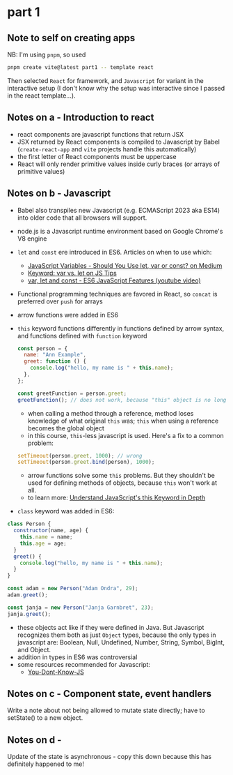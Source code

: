 # part 1

## Note to self on creating apps

NB: I'm using `pnpm`, so used

```bash
pnpm create vite@latest part1 -- template react
```

Then selected `React` for framework, and `Javascript` for variant in the interactive setup (I don't know why the setup was interactive since I passed in the react template...).

## Notes on a - Introduction to react

- react components are javascript functions that return JSX
- JSX returned by React components is compiled to Javascript by Babel (`create-react-app` and `vite` projects handle this automatically)
- the first letter of React components must be uppercase
- React will only render primitive values inside curly braces (or arrays of primitive values)

## Notes on b - Javascript

- Babel also transpiles new Javascript (e.g. ECMAScript 2023 aka ES14) into older code that all browsers will support.
- node.js is a Javascript runtime environment based on Google Chrome's V8 engine
- `let` and `const` ere introduced in ES6. Articles on when to use which:
  - [JavaScript Variables - Should You Use let, var or const? on Medium](https://medium.com/craft-academy/javascript-variables-should-you-use-let-var-or-const-394f7645c88f)
  - [Keyword: var vs. let on JS Tips](http://www.jstips.co/en/javascript/keyword-var-vs-let/)
  - [var, let and const - ES6 JavaScript Features (youtube video)](https://youtu.be/sjyJBL5fkp8)
- Functional programming techniques are favored in React, so `concat` is preferred over `push` for arrays
- arrow functions were added in ES6
- `this` keyword functions differently in functions defined by arrow syntax, and functions defined with `function` keyword

  ```javascript
  const person = {
    name: "Ann Example",
    greet: function () {
      console.log("hello, my name is " + this.name);
    },
  };

  const greetFunction = person.greet;
  greetFunction(); // does not work, because "this" object is no longer bound to the person object
  ```

  - when calling a method through a reference, method loses knowledge of what original `this` was; `this` when using a reference becomes the global object
  - in this course, `this`-less javascript is used. Here's a fix to a common problem:

  ```javascript
  setTimeout(person.greet, 1000); // wrong
  setTimeout(person.greet.bind(person), 1000);
  ```

  - arrow functions solve some `this` problems. But they shouldn't be used for defining methods of objects, because `this` won't work at all.
  - to learn more: [Understand JavaScript's this Keyword in Depth](https://egghead.io/courses/understand-javascript-s-this-keyword-in-depth)

- `class` keyword was added in ES6:

```javascript
class Person {
  constructor(name, age) {
    this.name = name;
    this.age = age;
  }
  greet() {
    console.log("hello, my name is " + this.name);
  }
}

const adam = new Person("Adam Ondra", 29);
adam.greet();

const janja = new Person("Janja Garnbret", 23);
janja.greet();
```

- these objects act like if they were defined in Java. But Javascript recognizes them both as just `Object` types, because the only types in javascript are: Boolean, Null, Undefined, Number, String, Symbol, BigInt, and Object.
- addition in types in ES6 was controversial
- some resources recommended for Javascript:
  - [You-Dont-Know-JS](https://github.com/getify/You-Dont-Know-JS)

## Notes on c - Component state, event handlers

Write a note about not being allowed to mutate state directly; have to setState() to a new object.

## Notes on d -

Update of the state is asynchronous - copy this down because this has definitely happened to me!
